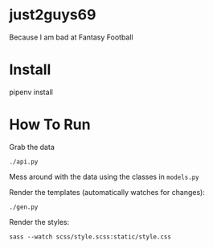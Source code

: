 # just2guys69

Because I am bad at Fantasy Football

# Install

  pipenv install

# How To Run

Grab the data

    ./api.py

Mess around with the data using the classes in `models.py`

Render the templates (automatically watches for changes):

    ./gen.py

Render the styles:

    sass --watch scss/style.scss:static/style.css
